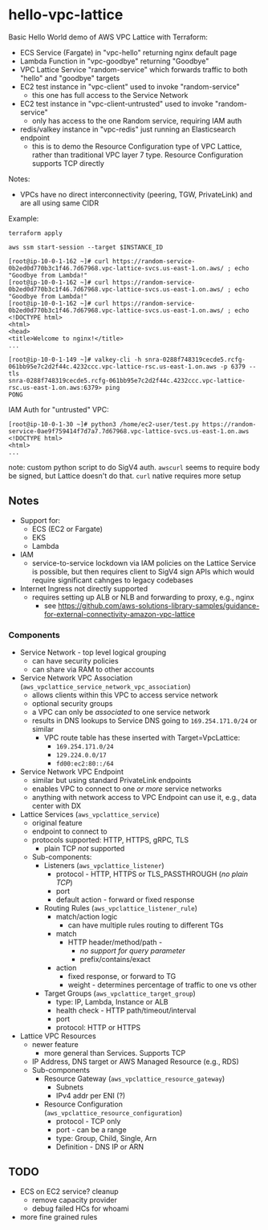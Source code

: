 # hello-vpc-lattice

Basic Hello World demo of AWS VPC Lattice with Terraform:

- ECS Service (Fargate) in "vpc-hello" returning nginx default page
- Lambda Function in "vpc-goodbye" returning "Goodbye"
- VPC Lattice Service "random-service" which forwards traffic to both "hello" and "goodbye" targets
- EC2 test instance in "vpc-client" used to invoke "random-service"
    - this one has full access to the Service Network
- EC2 test instance in "vpc-client-untrusted" used to invoke "random-service"
    - only has access to the one Random service, requiring IAM auth
- redis/valkey instance in "vpc-redis" just running an Elasticsearch endpoint
    - this is to demo the Resource Configuration type of VPC Lattice, rather than traditional VPC layer 7 type. Resource Configuration supports TCP directly

Notes:
- VPCs have no direct interconnectivity (peering, TGW, PrivateLink) and are all using same CIDR


Example:

```
terraform apply

aws ssm start-session --target $INSTANCE_ID

[root@ip-10-0-1-162 ~]# curl https://random-service-0b2ed0d770b3c1f46.7d67968.vpc-lattice-svcs.us-east-1.on.aws/ ; echo
"Goodbye from Lambda!"
[root@ip-10-0-1-162 ~]# curl https://random-service-0b2ed0d770b3c1f46.7d67968.vpc-lattice-svcs.us-east-1.on.aws/ ; echo
"Goodbye from Lambda!"
[root@ip-10-0-1-162 ~]# curl https://random-service-0b2ed0d770b3c1f46.7d67968.vpc-lattice-svcs.us-east-1.on.aws/ ; echo
<!DOCTYPE html>
<html>
<head>
<title>Welcome to nginx!</title>
...

[root@ip-10-0-1-149 ~]# valkey-cli -h snra-0288f748319cecde5.rcfg-061bb95e7c2d2f44c.4232ccc.vpc-lattice-rsc.us-east-1.on.aws -p 6379 --tls
snra-0288f748319cecde5.rcfg-061bb95e7c2d2f44c.4232ccc.vpc-lattice-rsc.us-east-1.on.aws:6379> ping
PONG
```

IAM Auth for "untrusted" VPC:

```
[root@ip-10-0-1-30 ~]# python3 /home/ec2-user/test.py https://random-service-0ae9f759414f7d7a7.7d67968.vpc-lattice-svcs.us-east-1.on.aws
<!DOCTYPE html>
<html>
...
```

note: custom python script to do SigV4 auth. `awscurl` seems to require body be signed, but Lattice doesn't do that. `curl` native requires more setup

## Notes

- Support for:
    - ECS (EC2 or Fargate)
    - EKS
    - Lambda
- IAM
    - service-to-service lockdown via IAM policies on the Lattice Service is possible, but then requires client to SigV4 sign APIs which would require significant cahnges to legacy codebases
- Internet Ingress not directly supported
    - requires setting up ALB or NLB and forwarding to proxy, e.g., nginx
        - see <https://github.com/aws-solutions-library-samples/guidance-for-external-connectivity-amazon-vpc-lattice>

### Components

- Service Network - top level logical grouping
    - can have security policies
    - can share via RAM to other accounts
- Service Network VPC Association (`aws_vpclattice_service_network_vpc_association`)
    - allows clients within this VPC to access service network
    - optional security groups
    - a VPC can only be _associated_ to one service network
    - results in DNS lookups to Service DNS going to `169.254.171.0/24` or similar
        - VPC route table has these inserted with Target=VpcLattice:
            - `169.254.171.0/24`
            - `129.224.0.0/17`
            - `fd00:ec2:80::/64`
- Service Network VPC Endpoint
    - similar but using standard PrivateLink endpoints
    - enables VPC to connect to one _or more_ service networks
    - anything with network access to VPC Endpoint can use it, e.g., data center with DX
- Lattice Services (`aws_vpclattice_service`)
    - original feature
    - endpoint to connect to
    - protocols supported: HTTP, HTTPS, gRPC, TLS
        - plain TCP _not_ supported
    - Sub-components:
        - Listeners (`aws_vpclattice_listener`)
            - protocol - HTTP, HTTPS or TLS_PASSTHROUGH (_no plain TCP_)
            - port
            - default action - forward or fixed response
        - Routing Rules (`aws_vpclattice_listener_rule`)
            - match/action logic
                - can have multiple rules routing to different TGs
            - match
                - HTTP header/method/path - 
                    - _no support for query parameter_
                    - prefix/contains/exact
            - action
                - fixed response, or forward to TG
                - weight - determines percentage of traffic to one vs other
        - Target Groups (`aws_vpclattice_target_group`)
            - type: IP, Lambda, Instance or ALB
            - health check - HTTP path/timeout/interval
            - port
            - protocol: HTTP or HTTPS
- Lattice VPC Resources
    - newer feature
        - more general than Services. Supports TCP
    - IP Address, DNS target or AWS Managed Resource (e.g., RDS)
    - Sub-components
        - Resource Gateway (`aws_vpclattice_resource_gateway`)
            - Subnets
            - IPv4 addr per ENI (?)
        - Resource Configuration (`aws_vpclattice_resource_configuration`)
            - protocol - TCP only
            - port - can be a range
            - type: Group, Child, Single, Arn
            - Definition - DNS IP or ARN




## TODO

- ECS on EC2 service? cleanup
    - remove capacity provider
    - debug failed HCs for whoami
- more fine grained rules